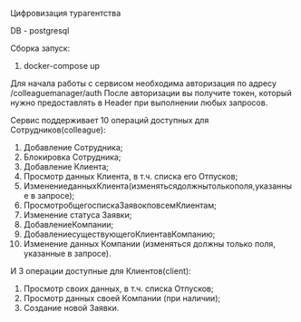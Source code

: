  Цифровизация турагентства

DB - postgresql

Сборка запуск:
1. docker-compose up 

Для начала работы с сервисом необходима авторизация по адресу /colleaguemanager/auth 
После авторизации вы получите токен, который нужно предоставлять в Header при выполнении любых запросов.

Сервис поддерживает 10 операций доступных для Сотрудников(colleague):
1. Добавление Сотрудника;
2. Блокировка Сотрудника;
3. Добавление Клиента;
4. Просмотр данных Клиента, в т.ч. списка его Отпусков;
5. ИзменениеданныхКлиента(изменятьсядолжнытолькополя,указанные
в запросе);
6. ПросмотробщегоспискаЗаявокповсемКлиентам;
7. Изменение статуса Заявки;
8. ДобавлениеКомпании;
9. ДобавлениесуществующегоКлиентавКомпанию;
10. Изменение данных Компании (изменяться должны только поля,
указанные в запросе).

И 3 операции доступные для Клиентов(client):
1. Просмотр своих данных, в т.ч. списка Отпусков;
2. Просмотр данных своей Компании (при наличии);
3. Создание новой Заявки.

